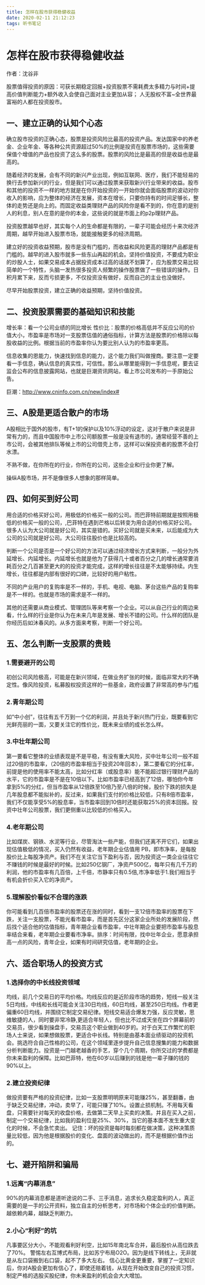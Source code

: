 ```yaml
---
title: 怎样在股市获得稳健收益
date: 2020-02-11 21:12:23
tags: 听书笔记
---
```


# 怎样在股市获得稳健收益

作者：沈谷非

股票值得投资的原因：可获长期稳定回报+投资股票不需耗费太多精力与时间+提高价值判断能力+额外收入会使自己面对主业更加从容； 人无股权不富~全世界最富裕的人都在投资股市。

## 一、建立正确的认知个心态

确立股市投资的正确心态，股票是投资风险比最高的投资产品。发达国家中的养老金、企业年金、等各种公共资源超过50%的比例是投资在股票市场的，这些需要保值个增值的产品也投资了这么多的股票。股票的风险比是最高的但是收益也是最高的。

随着经济的发展，会有不同的新兴产业出现，例如互联网、医疗，我们不能轻易的换行去参加新兴的行业，但是我们可以通过股票来获取新兴行业带来的收益。股市和其他的投资不一样的地方就是在你开始投资的一开始你就会面临股票的波动对你收入的影响，应为整体的经济在发展，资本在增长，只要你持有的时间足够长，整体的走势还是向上的。而固定收益类理财产品的风险你是看不到的，你在意的是别人的利息，别人在意的是你的本金，这些说的就是市面上的p2p理财产品。

投资股票越早也好，其实每个人的生命都是有限的，一辈子可能会经历十来次经济周期，越早开始进入股票市场，就能接触更多的经济周期。

建立好的投资收益预期，股市是没有门槛的，而收益和风险更高的理财产品都是有门槛的。越早的进入股市就多一些东山再起的机会。坚持价值投资，不要成为职业的炒股人士，如果交易成本占据投资成本过高的话就不划算了，应为股票交易比较简单的一个特性，头脑一发热很多投资人频繁的操作股票做了一些错误的操作。日积月累下来，反而亏损更多，不仅投资没有做好，反而自己的主业也没做好。

尽早开始股票投资，建立正确的收益预期，坚持价值投资。

## 二、投资股票需要的基础知识和技能

增长率：看一个公司业绩的同比增长
性价比：股票的价格高低并不反应公司的价值大小，市盈率是市场对一支股票估值的通俗指标，计算方法是股票的价格除以每股收益的比例。根据当前的市盈率你认为要比别人认为的市盈率更高。

信息收集的恩能力，快速找到信息的能力，这个能力我们叫做搜商。要注意一定要看一手信息，确认信息的真实性，可信性。那么从哪里能得到一手信息呢，要去证监会公布的信息披露网站，也就是巨潮资讯网站，看上市公司发布的一手原始公告。

巨潮：http://www.cninfo.com.cn/new/index#

## 三、A股是更适合散户的市场

A股相比于国外的股市，有T+1的保护以及10%浮动的设定，这对于散户来说是非常有力的，而且中国股市中上市公司额股票一般是没有退市的，通常经营不善的上市公司，会被其他排队等候上市的公司借壳上市，这样可以保投资者的股票不会打水漂。

不熟不做，在你所在的行业，你所在的公司，这些企业和行业你更了解。

操纵A股市场，并不是像很多人想象的那样简单。

## 四、如何买到好公司

用合适的价格买好公司，用极低的价格买一般的公司。而巴菲特前期就是按照用极低的价格买一般的公司，,巴菲特在遇到芒格以后转变为用合适的价格买好公司。很多人认为大公司就是好公司，其实是错的。买好公司就是买未来，以后能成为大公司的公司就是好公司。大公司往往股价也是比较高的。

判断一个公司是否是一个好公司的方法可以通过经济增长方式来判断，一般分为外延增长、内延增长。内延增长也就是他为了获得几十或者百分之几的增长通常要消耗百分之几百甚至更大的的投资才能完成，这样的增长往往是不太能够持续。内生增长，往往都是内部有很好的口碑，比较好的用户粘性。

不同的产业用户的复购率是不一样的，手机、电视、电脑、茅台这些产品的复购率是不一样的。也就是市场的需求是不一样的。

其他的还需要从商业模式、管理团队等来考察一个企业。可以从自己行业的周边来看，什么样的行业是你认为在未来几年是发展、增长不错的公司。什么样的团队是你经历后如沐春风的。从多方面来考察，判断一个好公司。

## 五、怎么判断一支股票的贵贱

### 1.需要避开的公司
初创公司风险极高，可能是在新兴领域，在做业务扩张的时候，面临非常大的不确定性。像风险投资，私募股权投资这样的一些基金，政府设置了非常高的参与门槛
### 2.青年期公司
如“中小创”，往往有五千万到一个亿的利润，并且处于新兴热门行业，既要看到它光鲜亮丽的一面，又要关注它的性价比，既未来业绩的成长怎么样。
### 3.中壮年期公司
第一要看它整体的业绩表现是不是平稳，有没有重大风险，买中壮年公司一般不超过20倍的市盈率，（20倍的市盈率相当于投资20年回本），第二要看它的分红率，前提是他的使用率不能太高，比如分红率（或股息率）能不能超过银行理财产品的水平，它的市盈率是不是在10倍以下。比如市盈率已经高到了12倍，哪怕你今年拿到5%的分红，但当市盈率从12倍跌至10倍乃至八倍的时候，股价下跌的损失是几年股息都不能拟补的，反过来，如果我们支付的价格比较低，只有8倍市盈率，我们不仅能享受5%的股息率，当市盈率回到10倍时还能获取25%的资本回报。投资中壮年公司股票，我们更侧重以比较低的价格买入。
### 4.老年期公司
比如煤炭、钢铁、水泥等行业，尽管淘汰一些产能，但我们还离不开它们，如果出现估值极低的情况，买入仍然有收益，老年期企业估值用 PB，即市净率，是每股股价比上每股净资产。我们不在关注它当下盈利与否，因为投资这一类企业往往它不赚钱的时候是最好的时候。比如250亿钢厂，净资产500亿，每年只有几千万的利润，他的市盈率有几百倍，上千倍，市静率只有0.5倍,市净率低于1.我们相当于有机会折价买入它的净资产。
### 5.理解股价看似不合理的涨跌
你可能看到几百倍市盈率的股票还在涨的同时，看到一支12倍市盈率的股票在下跌，关注一支股票，不能光看市盈率，而是首先区分这家企业所处的发展阶段，然后找个适合他的估值指标，青年期企业看市盈率，中壮年期企业要把市盈率与股息率结合来看，老年期企业要看市净率。排序：时间有限，找中壮年企业，愿意承担高一点的风险，青年企业，如果有时间研究估值，老年期的企业。

## 六、适合职场人的投资方式

### 1.选择你的中长线投资领域
均线，前几个交易日的平均价格。均线反应的是近阶段市场的趋势，短线一般关注5日均线，中线和长线可能会关注30日均线，60日均线，甚至250日均线。作者更偏重60日均线，并围绕它制定交易纪律。短线交易适合爆发力强，反应灵敏，思维敏捷的人，同时要非常冷静,更适合年轻人，但也比不过成天坐在四个屏幕前的交易员，很少看到操盘手，交易员这个职业做到40岁的。对于白天工作繁忙的职场人士来说，如果想做股票，更适合中长线。特别是由基本面业绩驱动的投资机会。挑选符合自己性格的公司，在这个领域里逐步提升自己信息搜集的能力和数据分析判断能力。投资是一门越老越香的手艺，穿个几个周期，你所交过的学费都是你未来盈利的保障。比如巴菲特，他在60岁以后赚到的钱是他一辈子赚的钱的90%以上。
### 2.建立投资纪律
做投资要有严格的投资纪律，比如一支股票明明原来可能赚25%，甚至翻番，由于缺乏交易纪律，冲动，卖早了，可能只赚了10%。设置止损机制。不用每天看盘，只需要针对每天的收盘价格，去做第二天早上买卖的决策。并且在买入之前，制定一个交易纪律，比如我的盈利位是25%、30%，当它的基本面不发生重大变化的时候，不会急忙卖出。
记住：坏的投资是每时每刻都在做决策，这种决策质量比较低，因为他是根据股价的变化、盘面的波动做出的，而不是根据价值作出的。

## 七、避开陷阱和骗局

### 1.远离“内幕消息”
90%的内幕消息都是道听途说的二手、三手消息，追求长久稳定盈利的人，真正需要的是一手的公开资料，独立自主的分析思考，对市场和个体企业的价值判断。越依赖内幕，越缺乏判断力。
### 2.小心“利好”的坑
凡事要区分大小，不能观看利好利空，比如15年南北车合并，最后股价从高位跌去了70%。
警惕左右互博式布局，比如苏宁布局O2O。因为是线下转线上，无非就是从左口袋搬到右口袋，起不了多大左右。
信心比黄金更重要，掌握了一定知识后，你对A股会更加有信心了，即使还赔着钱，从现在开始改变自己的投资习惯，制定严格的选股买股纪律，你未来盈利的机会会大大增加。






